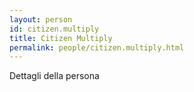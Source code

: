 ```yaml
---
layout: person
id: citizen.multiply
title: Citizen Multiply
permalink: people/citizen.multiply.html
---
```


Dettagli della persona